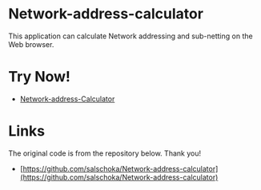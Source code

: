 # Network-address-calculator
This application can calculate Network addressing and sub-netting on the Web browser.

# Try Now!
* [Network-address-Calculator](https://hkshuttle.github.io/Network-address-calculator/ipcalc.html)

# Links
The original code is from the repository below. Thank you!

* [https://github.com/salschoka/Network-address-calculator](https://github.com/salschoka/Network-address-calculator)
